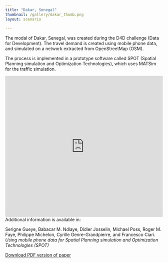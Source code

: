 ```yaml
---
title: "Dakar, Senegal"
thumbnail: /gallery/dakar_thumb.png
layout: scenario
  
---
```


The modal of Dakar, Senegal, was created during the D4D challenge (Data for Development).
The travel demand is created using mobile phone data, and simulated on a network extracted from OpenStreetMap (OSM).

The process is implemented in a prototype software called SPOT (Spatial Planning simulation
and Optimization Technologies), which uses MATSim for the traffic simulation.

<iframe src="https://player.vimeo.com/video/400607681" width="100%" height="450" frameborder="0" allow="autoplay; fullscreen" allowfullscreen></iframe>

<br />
Additional information is available in: 

Serigne Gueye, Babacar M. Ndiaye, Didier Josselin, Michael Poss, Roger M. Faye, Philippe Michelon, Cyrille Genre-Grandpierre, and Francesco Ciari.
*Using mobile phone data for Spatial Planning simulation and Optimization Technologies (SPOT)*

[Download PDF version of paper](/gallery/dakar_SPOT_D4D_Report.pdf)